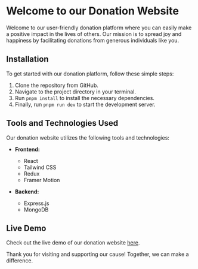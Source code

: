 # Welcome to our Donation Website

Welcome to our user-friendly donation platform where you can easily make a positive impact in the lives of others. Our mission is to spread joy and happiness by facilitating donations from generous individuals like you.

## Installation

To get started with our donation platform, follow these simple steps:

1. Clone the repository from GitHub.
2. Navigate to the project directory in your terminal.
3. Run `pnpm install` to install the necessary dependencies.
4. Finally, run `pnpm run dev` to start the development server.

## Tools and Technologies Used

Our donation website utilizes the following tools and technologies:

- **Frontend:**

  - React
  - Tailwind CSS
  - Redux
  - Framer Motion

- **Backend:**
  - Express.js
  - MongoDB

## Live Demo

Check out the live demo of our donation website [here](https://assignment-7-client.vercel.app/).

Thank you for visiting and supporting our cause! Together, we can make a difference.
